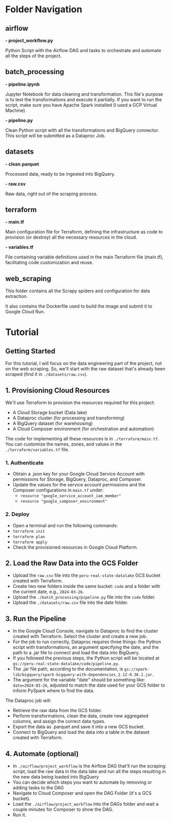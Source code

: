<!DOCTYPE html>
<html lang="en">
<head>
  <meta charset="UTF-8">
  <meta name="viewport" content="width=device-width, initial-scale=1.0">
  <title>TUTORIAL</title>
</head>
<body>
<!DOCTYPE html>
<html lang="en">
<head>
  <meta charset="UTF-8">
  <meta name="viewport" content="width=device-width, initial-scale=1.0">
  <title>Folder Navigation</title>
</head>
<body>
  <h1>Folder Navigation</h1>

  <h2>airflow</h2>
  <strong>- project_workflow.py</strong>
  <p>Python Script with the Airflow DAG and tasks to orchestrate and automate all the steps of the project.</p>

  <h2>batch_processing</h2>
  <strong>- pipeline.ipynb</strong>
  <p>Jupyter Notebook for data cleaning and transformation. This file's purpose is to test the transformations and execute it partially. If you want to run the script, make sure you have Apache Spark installed (I used a GCP Virtual Machine).</p>
  <strong>- pipeline.py</strong>
  <p>Clean Python script with all the transformations and BigQuery connector. This script will be submitted as a Dataproc Job.</p>

  <h2>datasets</h2>
  <strong>- clean.parquet</strong>
  <p>Processed data, ready to be ingested into BigQuery.</p>
  <strong>- raw.csv</strong>
  <p>Raw data, right out of the scraping process.</p>

  <h2>terraform</h2>
  <strong>- main.tf</strong>
  <p>Main configuration file for Terraform, defining the infrastructure as code to provision (or destroy) all the necessary resources in the cloud.</p>
  <strong>- variables.tf</strong>
  <p>File containing variable definitions used in the main Terraform file (main.tf), facilitating code customization and reuse.</p>


  <h2>web_scraping</h2>
  <p>This folder contains all the Scrapy spiders and configuration for data extraction.</p>
  <p>It also contains the Dockerfile used to build the image and submit it to Google Cloud Run.</p>

<!DOCTYPE html>
<html lang="en">
<head>
  <meta charset="UTF-8">
  <meta name="viewport" content="width=device-width, initial-scale=1.0">
  <title>Tutorial</title>
</head>
<body>
  <h1>Tutorial</h1>

  <h2>Getting Started</h2>
  <p>For this tutorial, I will focus on the data engineering part of the project, not on the web scraping. So, we'll start with the raw dataset that's already been scraped (find it in <code>./datasets/raw.csv</code>).</p>


  <h2>1. Provisioning Cloud Resources</h2>
  <p>We'll use Terraform to provision the resources required for this project:</p>
  <ul>
    <li>A Cloud Storage bucket (Data lake)</li>
    <li>A Dataproc cluster (for processing and transforming)</li>
    <li>A BigQuery dataset (for warehousing)</li>
    <li>A Cloud Composer environment (for orchestration and automation)</li>
  </ul>
  <p>The code for implementing all these resources is in <code>./terraform/main.tf</code>. You can customize the names, zones, and values in the <code>./terraform/variables.tf</code> file.</p>


  <h3>1. Authenticate</h3>
  <ul>
    <li>Obtain a .json key for your Google Cloud Service Account with permissions for Storage, BigQuery, Dataproc, and Composer.</li>
    <li>Update the values for the service account permissions and the Composer configurations in <code>main.tf</code> under:
      <ul>
        <li><code>resource "google_service_account_iam_member"</code></li>
        <li><code>resource "google_composer_environment"</code></li>
      </ul>
    </li>
  </ul>

  <h3>2. Deploy</h3>
  <ul>
    <li>Open a terminal and run the following commands:</li>
    <li><code>terraform init</code></li>
    <li><code>terraform plan</code></li>
    <li><code>terraform apply</code></li>
    <li>Check the provisioned resources in Google Cloud Platform.</li>
  </ul>

  <h2>2. Load the Raw Data into the GCS Folder</h2>
  <ul>
    <li>Upload the <code>raw.csv</code> file into the <code>peru-real-state-datalake</code> GCS bucket created with Terraform.</li>
    <li>Create two new folders inside the same bucket: <code>code</code> and a folder with the current date, e.g., <code>2024-03-26</code>.</li>
    <li>Upload the <code>./batch_processing/pipeline.py</code> file into the <code>code</code> folder.</li>
    <li>Upload the <code>./datasets/raw.csv</code> file into the date folder.</li>
  </ul>

  <h2>3. Run the Pipeline</h2>
  <ul>
    <li>In the Google Cloud Console, navigate to Dataproc to find the cluster created with Terraform. Select the cluster and create a new job.</li>
    <li>For the job to run correctly, Dataproc requires three things: the Python script with transformations, an argument specifying the date, and the path to a .jar file to connect and load the data into BigQuery.</li>
    <li>If you followed the previous steps, the Python script will be located at <code>gs://peru-real-state-datalake/code/pipeline.py</code>.</li>
    <li>The .jar file path, according to the documentation, is <code>gs://spark-lib/bigquery/spark-bigquery-with-dependencies_2.12-0.36.1.jar</code>.</li>
    <li>The argument for the variable "date" should be something like: <code>date=2024-03-26</code>, adjusted to match the date used for your GCS folder to inform PySpark where to find the data.</li>
  </ul>

  <p>The Dataproc job will:</p>
  <ul>
    <li>Retrieve the raw data from the GCS folder.</li>
    <li>Perform transformations, clean the data, create new aggregated columns, and assign the correct data types.</li>
    <li>Export the data as .parquet and save it into a new GCS bucket.</li>
    <li>Connect to BigQuery and load the data into a table in the dataset created with Terraform.</li>
  </ul>

  <h2>4. Automate (optional)</h2>
  <ul>
    <li>In  <code>./airflow/project_workflow</code> is the Airflow DAG that'll run the scraping script, load the raw data in the data lake and run all the steps resulting in the new data being loaded into BigQuery</li>
    <li>You can decide which steps you want to automate by removing or adding tasks to the DAG</li>
    <li>Navigate to Cloud Composer and open the DAG Folder (it's a GCS bucket)</code>.</li>
    <li>Load the <code>./airflow/project_workflow</code> into the DAGs folder and wait a couple minutes for Composer to show the DAG.</li>
    <li>Run it.</li>
  </ul>
</body>
</html>